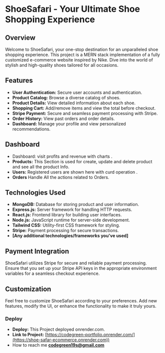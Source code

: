 # ShoeSafari - Your Ultimate Shoe Shopping Experience




## Overview

Welcome to ShoeSafari, your one-stop destination for an unparalleled shoe shopping experience. This project is a MERN stack implementation of a fully customized e-commerce website inspired by Nike. Dive into the world of stylish and high-quality shoes tailored for all occasions.

## Features

- **User Authentication:** Secure user accounts and authentication.
- **Product Catalog:** Browse a diverse catalog of shoes.
- **Product Details:** View detailed information about each shoe.
- **Shopping Cart:** Add/remove items and view the total before checkout.
- **Stripe Payment:** Secure and seamless payment processing with Stripe.
- **Order History:** View past orders and order details.
- **Dashboard:** Manage your profile and view personalized recommendations.
  
## Dashboard

- Dashboard: visit profits and revenue with charts .
- **Products:** This Section is used for create, update and delete product and see all the product Info.
- **Users:** Registered users are shown here with curd operation .
- **Orders** Handle All the actions related to Orders.

  
## Technologies Used

- **MongoDB:** Database for storing product and user information.
- **Express.js:** Server framework for handling HTTP requests.
- **React.js:** Frontend library for building user interfaces.
- **Node.js:** JavaScript runtime for server-side development.
- **Tailwind CSS:** Utility-first CSS framework for styling.
- **Stripe:** Payment processing for secure transactions.
- **[Any additional technologies/frameworks you've used]**


## Payment Integration

ShoeSafari utilizes Stripe for secure and reliable payment processing. Ensure that you set up your Stripe API keys in the appropriate environment variables for a seamless checkout experience.

## Customization

Feel free to customize ShoeSafari according to your preferences. Add new features, modify the UI, or enhance the functionality to make it truly yours.

### Deploy

- **Deploy:** This Project deployed onrender.com.
- **Link to Project:** [https://codegreen-portfolio.onrender.com/](https://shoe-safar-ecommerce.onrender.com))
- How to reach me **codegreen19s@gmail.com**

